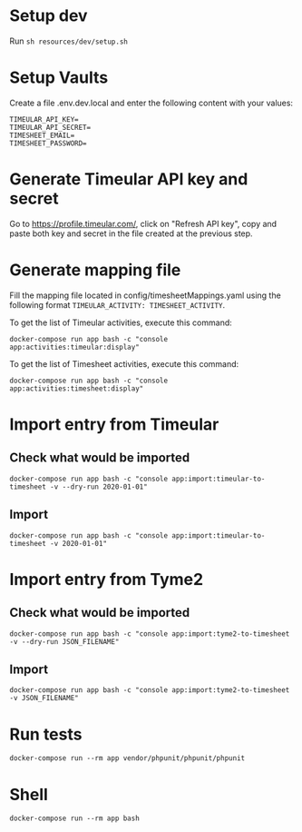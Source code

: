 # Setup dev

Run `sh resources/dev/setup.sh`

# Setup Vaults

Create a file .env.dev.local and enter the following content with your values:

```
TIMEULAR_API_KEY=
TIMEULAR_API_SECRET=
TIMESHEET_EMAIL=
TIMESHEET_PASSWORD=
```

# Generate Timeular API key and secret

Go to https://profile.timeular.com/, 
click on "Refresh API key", 
copy and paste both key and secret in the file created at the previous step.

# Generate mapping file

Fill the mapping file located in config/timesheetMappings.yaml 
using the following format `TIMEULAR_ACTIVITY: TIMESHEET_ACTIVITY`.

To get the list of Timeular activities, execute this command:

`docker-compose run app bash -c "console app:activities:timeular:display"`

To get the list of Timesheet activities, execute this command:

`docker-compose run app bash -c "console app:activities:timesheet:display"`

# Import entry from Timeular

## Check what would be imported

`docker-compose run app bash -c "console app:import:timeular-to-timesheet -v --dry-run 2020-01-01"`

## Import

`docker-compose run app bash -c "console app:import:timeular-to-timesheet -v 2020-01-01"`

# Import entry from Tyme2

## Check what would be imported

`docker-compose run app bash -c "console app:import:tyme2-to-timesheet -v --dry-run JSON_FILENAME"`

## Import

`docker-compose run app bash -c "console app:import:tyme2-to-timesheet -v JSON_FILENAME"`

# Run tests

`docker-compose run --rm app vendor/phpunit/phpunit/phpunit`

# Shell

`docker-compose run --rm app bash`
